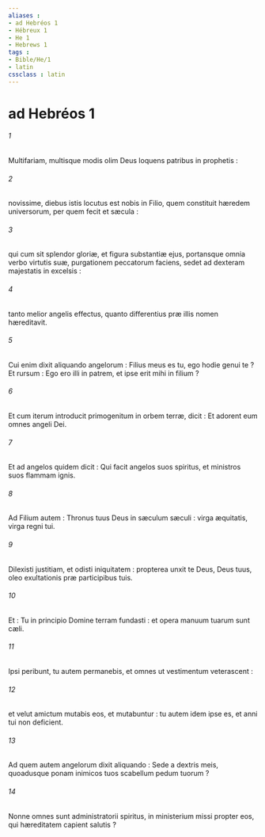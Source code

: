```yaml
---
aliases : 
- ad Hebréos 1
- Hébreux 1
- He 1
- Hebrews 1
tags : 
- Bible/He/1
- latin
cssclass : latin
---
```


# ad Hebréos 1

###### 1
Multifariam, multisque modis olim Deus loquens patribus in prophetis :
###### 2
novissime, diebus istis locutus est nobis in Filio, quem constituit hæredem universorum, per quem fecit et sæcula :
###### 3
qui cum sit splendor gloriæ, et figura substantiæ ejus, portansque omnia verbo virtutis suæ, purgationem peccatorum faciens, sedet ad dexteram majestatis in excelsis :
###### 4
tanto melior angelis effectus, quanto differentius præ illis nomen hæreditavit.
###### 5
Cui enim dixit aliquando angelorum : Filius meus es tu, ego hodie genui te ? Et rursum : Ego ero illi in patrem, et ipse erit mihi in filium ?
###### 6
Et cum iterum introducit primogenitum in orbem terræ, dicit : Et adorent eum omnes angeli Dei.
###### 7
Et ad angelos quidem dicit : Qui facit angelos suos spiritus, et ministros suos flammam ignis.
###### 8
Ad Filium autem : Thronus tuus Deus in sæculum sæculi : virga æquitatis, virga regni tui.
###### 9
Dilexisti justitiam, et odisti iniquitatem : propterea unxit te Deus, Deus tuus, oleo exultationis præ participibus tuis.
###### 10
Et : Tu in principio Domine terram fundasti : et opera manuum tuarum sunt cæli.
###### 11
Ipsi peribunt, tu autem permanebis, et omnes ut vestimentum veterascent :
###### 12
et velut amictum mutabis eos, et mutabuntur : tu autem idem ipse es, et anni tui non deficient.
###### 13
Ad quem autem angelorum dixit aliquando : Sede a dextris meis, quoadusque ponam inimicos tuos scabellum pedum tuorum ?
###### 14
Nonne omnes sunt administratorii spiritus, in ministerium missi propter eos, qui hæreditatem capient salutis ?
